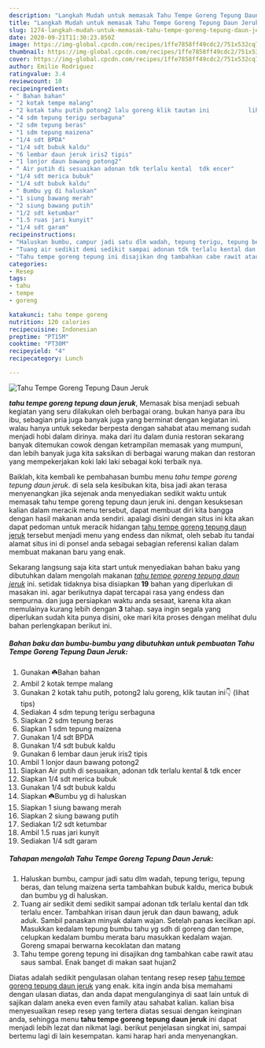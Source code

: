```yaml
---
description: "Langkah Mudah untuk memasak Tahu Tempe Goreng Tepung Daun Jeruk Lezat"
title: "Langkah Mudah untuk memasak Tahu Tempe Goreng Tepung Daun Jeruk Lezat"
slug: 1274-langkah-mudah-untuk-memasak-tahu-tempe-goreng-tepung-daun-jeruk-lezat
date: 2020-09-21T11:30:23.850Z
image: https://img-global.cpcdn.com/recipes/1ffe7858ff49cdc2/751x532cq70/tahu-tempe-goreng-tepung-daun-jeruk-foto-resep-utama.jpg
thumbnail: https://img-global.cpcdn.com/recipes/1ffe7858ff49cdc2/751x532cq70/tahu-tempe-goreng-tepung-daun-jeruk-foto-resep-utama.jpg
cover: https://img-global.cpcdn.com/recipes/1ffe7858ff49cdc2/751x532cq70/tahu-tempe-goreng-tepung-daun-jeruk-foto-resep-utama.jpg
author: Emilie Rodriguez
ratingvalue: 3.4
reviewcount: 10
recipeingredient:
- " Bahan bahan"
- "2 kotak tempe malang"
- "2 kotak tahu putih potong2 lalu goreng klik tautan ini           lihat tips"
- "4 sdm tepung terigu serbaguna"
- "2 sdm tepung beras"
- "1 sdm tepung maizena"
- "1/4 sdt BPDA"
- "1/4 sdt bubuk kaldu"
- "6 lembar daun jeruk iris2 tipis"
- "1 lonjor daun bawang potong2"
- " Air putih di sesuaikan adonan tdk terlalu kental  tdk encer"
- "1/4 sdt merica bubuk"
- "1/4 sdt bubuk kaldu"
- " Bumbu yg di haluskan"
- "1 siung bawang merah"
- "2 siung bawang putih"
- "1/2 sdt ketumbar"
- "1.5 ruas jari kunyit"
- "1/4 sdt garam"
recipeinstructions:
- "Haluskan bumbu, campur jadi satu dlm wadah, tepung terigu, tepung beras, dan telung maizena serta tambahkan bubuk kaldu, merica bubuk dan bumbu yg di haluskan."
- "Tuang air sedikit demi sedikit sampai adonan tdk terlalu kental dan tdk terlalu encer. Tambahkan irisan daun jeruk dan daun bawang, aduk aduk. Sambil panaskan minyak dalam wajan. Setelah panas kecilkan api. Masukkan kedalam tepung bumbu tahu yg sdh di goreng dan tempe, celupkan kedalam bumbu merata baru masukkan kedalam wajan. Goreng smapai berwarna kecoklatan dan matang"
- "Tahu tempe goreng tepung ini disajikan dng tambahkan cabe rawit atau saus sambal. Enak banget di makan saat hujan2"
categories:
- Resep
tags:
- tahu
- tempe
- goreng

katakunci: tahu tempe goreng 
nutrition: 120 calories
recipecuisine: Indonesian
preptime: "PT15M"
cooktime: "PT30M"
recipeyield: "4"
recipecategory: Lunch

---
```



![Tahu Tempe Goreng Tepung Daun Jeruk](https://img-global.cpcdn.com/recipes/1ffe7858ff49cdc2/751x532cq70/tahu-tempe-goreng-tepung-daun-jeruk-foto-resep-utama.jpg)

<b><i>tahu tempe goreng tepung daun jeruk</i></b>, Memasak bisa menjadi sebuah kegiatan yang seru dilakukan oleh berbagai orang. bukan hanya para ibu ibu, sebagian pria juga banyak juga yang berminat dengan kegiatan ini. walau hanya untuk sekedar berpesta dengan sahabat atau memang sudah menjadi hobi dalam dirinya. maka dari itu dalam dunia restoran sekarang banyak ditemukan cowok dengan ketrampilan memasak yang mumpuni, dan lebih banyak juga kita saksikan di berbagai warung makan dan restoran yang mempekerjakan koki laki laki sebagai koki terbaik nya.

Baiklah, kita kembali ke pembahasan bumbu menu <i>tahu tempe goreng tepung daun jeruk</i>. di sela sela kesibukan kita, bisa jadi akan terasa menyenangkan jika sejenak anda menyediakan sedikit waktu untuk memasak tahu tempe goreng tepung daun jeruk ini. dengan kesuksesan kalian dalam meracik menu tersebut, dapat membuat diri kita bangga dengan hasil makanan anda sendiri. apalagi disini dengan situs ini kita akan dapat pedoman untuk meracik hidangan <u>tahu tempe goreng tepung daun jeruk</u> tersebut menjadi menu yang endess dan nikmat, oleh sebab itu tandai alamat situs ini di ponsel anda sebagai sebagian referensi kalian dalam membuat makanan baru yang enak.




Sekarang langsung saja kita start untuk menyediakan bahan baku yang dibutuhkan dalam mengolah makanan <u><i>tahu tempe goreng tepung daun jeruk</i></u> ini. setidak tidaknya bisa disiapkan <b>19</b> bahan yang diperlukan di masakan ini. agar berikutnya dapat tercapai rasa yang endess dan sempurna. dan juga persiapkan waktu anda sesaat, karena kita akan memulainya kurang lebih dengan <b>3</b> tahap. saya ingin segala yang diperlukan sudah kita punya disini, oke mari kita proses dengan melihat dulu bahan perlengkapan berikut ini.

<!--inarticleads1-->

##### Bahan baku dan bumbu-bumbu yang dibutuhkan untuk pembuatan Tahu Tempe Goreng Tepung Daun Jeruk:

1. Gunakan  ☘️Bahan bahan
1. Ambil 2 kotak tempe malang
1. Gunakan 2 kotak tahu putih, potong2 lalu goreng, klik tautan ini👇           (lihat tips)
1. Sediakan 4 sdm tepung terigu serbaguna
1. Siapkan 2 sdm tepung beras
1. Siapkan 1 sdm tepung maizena
1. Gunakan 1/4 sdt BPDA
1. Gunakan 1/4 sdt bubuk kaldu
1. Gunakan 6 lembar daun jeruk iris2 tipis
1. Ambil 1 lonjor daun bawang potong2
1. Siapkan  Air putih di sesuaikan, adonan tdk terlalu kental &amp; tdk encer
1. Siapkan 1/4 sdt merica bubuk
1. Gunakan 1/4 sdt bubuk kaldu
1. Siapkan  ☘️Bumbu yg di haluskan
1. Siapkan 1 siung bawang merah
1. Siapkan 2 siung bawang putih
1. Sediakan 1/2 sdt ketumbar
1. Ambil 1.5 ruas jari kunyit
1. Sediakan 1/4 sdt garam




<!--inarticleads2-->

##### Tahapan mengolah Tahu Tempe Goreng Tepung Daun Jeruk:

1. Haluskan bumbu, campur jadi satu dlm wadah, tepung terigu, tepung beras, dan telung maizena serta tambahkan bubuk kaldu, merica bubuk dan bumbu yg di haluskan.
1. Tuang air sedikit demi sedikit sampai adonan tdk terlalu kental dan tdk terlalu encer. Tambahkan irisan daun jeruk dan daun bawang, aduk aduk. Sambil panaskan minyak dalam wajan. Setelah panas kecilkan api. Masukkan kedalam tepung bumbu tahu yg sdh di goreng dan tempe, celupkan kedalam bumbu merata baru masukkan kedalam wajan. Goreng smapai berwarna kecoklatan dan matang
1. Tahu tempe goreng tepung ini disajikan dng tambahkan cabe rawit atau saus sambal. Enak banget di makan saat hujan2




Diatas adalah sedikit pengulasan olahan tentang resep resep <u>tahu tempe goreng tepung daun jeruk</u> yang enak. kita ingin anda bisa memahami dengan ulasan diatas, dan anda dapat mengulanginya di saat lain untuk di sajikan dalam aneka even even family atau sahabat kalian. kalian bisa menyesuaikan resep resep yang tertera diatas sesuai dengan keinginan anda, sehingga menu <b>tahu tempe goreng tepung daun jeruk</b> ini dapat menjadi lebih lezat dan nikmat lagi. berikut penjelasan singkat ini, sampai bertemu lagi di lain kesempatan. kami harap hari anda menyenangkan.
